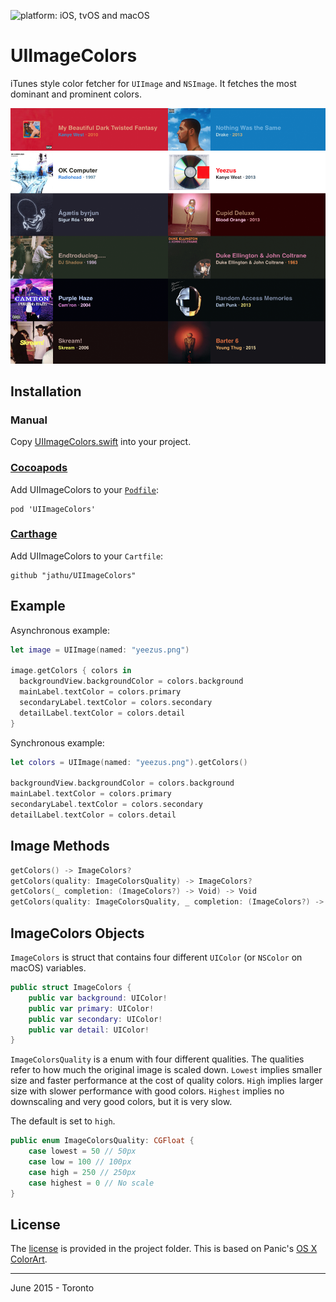![platform: iOS, tvOS and macOS](https://img.shields.io/badge/platform-iOS%20%7C%20tvOS%20%7C%20macOS-lightgrey.svg)

# UIImageColors

iTunes style color fetcher for `UIImage` and `NSImage`. It fetches the most dominant and prominent colors.

![preview](preview.png)

## Installation

### Manual

Copy [UIImageColors.swift](Sources/UIImageColors.swift) into your project.

### [Cocoapods](https://cocoapods.org)

Add UIImageColors to your [`Podfile`](https://cocoapods.org/pods/UIImageColors):

```
pod 'UIImageColors'
```

### [Carthage](https://github.com/Carthage/Carthage)

Add UIImageColors to your `Cartfile`:

```
github "jathu/UIImageColors"
```

## Example

Asynchronous example:

```swift
let image = UIImage(named: "yeezus.png")

image.getColors { colors in
  backgroundView.backgroundColor = colors.background
  mainLabel.textColor = colors.primary
  secondaryLabel.textColor = colors.secondary
  detailLabel.textColor = colors.detail
}
```

Synchronous example:

```swift
let colors = UIImage(named: "yeezus.png").getColors()

backgroundView.backgroundColor = colors.background
mainLabel.textColor = colors.primary
secondaryLabel.textColor = colors.secondary
detailLabel.textColor = colors.detail
```

## Image Methods

```swift
getColors() -> ImageColors?
getColors(quality: ImageColorsQuality) -> ImageColors?
getColors(_ completion: (ImageColors?) -> Void) -> Void
getColors(quality: ImageColorsQuality, _ completion: (ImageColors?) -> Void) -> Void
```

## ImageColors Objects

`ImageColors` is struct that contains four different `UIColor` (or `NSColor` on macOS) variables.

```swift
public struct ImageColors {
    public var background: UIColor!
    public var primary: UIColor!
    public var secondary: UIColor!
    public var detail: UIColor!
}
```

`ImageColorsQuality` is a enum with four different qualities. The qualities refer to how much the original image is scaled down. `Lowest` implies smaller size and faster performance at the cost of quality colors. `High` implies larger size with slower performance with good colors. `Highest` implies no downscaling and very good colors, but it is very slow.

The default is set to `high`.

```swift
public enum ImageColorsQuality: CGFloat {
    case lowest = 50 // 50px
    case low = 100 // 100px
    case high = 250 // 250px
    case highest = 0 // No scale
}
```

## License

The [license](https://github.com/jathu/UIImageColors/blob/master/LICENSE) is provided in the project folder. This is based on Panic's [OS X ColorArt](https://github.com/panicinc/ColorArt/#license).

------
June 2015 - Toronto
